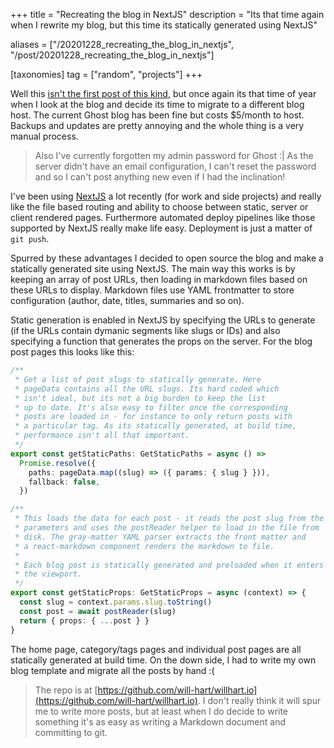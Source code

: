 +++
title = "Recreating the blog in NextJS"
description = "Its that time again when I rewrite my blog, but this time its statically generated using NextJS"

aliases = ["/20201228_recreating_the_blog_in_nextjs", "/post/20201228_recreating_the_blog_in_nextjs"]

[taxonomies]
tag = ["random", "projects"]
+++

Well this [isn't the first post of this kind](/switched-to-ghost), but once
again its that time of year when I look at the blog and decide its time to
migrate to a different blog host. The current Ghost blog has been fine but costs
$5/month to host. Backups and updates are pretty annoying and the whole thing is
a very manual process.

> Also I've currently forgotten my admin password for Ghost :| As the server
> didn't have an email configuration, I can't reset the password and so I can't
> post anything new even if I had the inclination!

I've been using [NextJS](https://nextjs.org/) a lot recently (for work and side
projects) and really like the file based routing and ability to choose between
static, server or client rendered pages. Furthermore automated deploy pipelines
like those supported by NextJS really make life easy. Deployment is just a matter of `git push`.

Spurred by these advantages I decided to open source the blog and make a
statically generated site using NextJS. The main way this works is by keeping an
array of post URLs, then loading in markdown files based on these URLs to display. Markdown files use YAML frontmatter to store configuration (author, date, titles, summaries and so on).

Static generation is enabled in NextJS by specifying the URLs to generate (if
the URLs contain dymanic segments like slugs or IDs) and also specifying a
function that generates the props on the server. For the blog post pages this
looks like this:

```typescript
/**
 * Get a list of post slugs to statically generate. Here 
 * pageData contains all the URL slugs. Its hard coded which
 * isn't ideal, but its not a big burden to keep the list 
 * up to date. It's also easy to filter once the corresponding
 * posts are loaded in - for instance to only return posts with
 * a particular tag. As its statically generated, at build time,
 * performance isn't all that important.
 */
export const getStaticPaths: GetStaticPaths = async () =>
  Promise.resolve({
    paths: pageData.map((slug) => ({ params: { slug } })),
    fallback: false,
  })

/**
 * This loads the data for each post - it reads the post slug from the
 * parameters and uses the postReader helper to load in the file from
 * disk. The gray-matter YAML parser extracts the front matter and 
 * a react-markdown component renders the markdown to file.
 * 
 * Each blog post is statically generated and preloaded when it enters
 * the viewport.
 */
export const getStaticProps: GetStaticProps = async (context) => {
  const slug = context.params.slug.toString()
  const post = await postReader(slug)
  return { props: { ...post } }
}
```

The home page, category/tags pages and individual post pages are all statically
generated at build time. On the down side, I had to write my own blog template
and migrate all the posts by hand :(

> The repo is at
[https://github.com/will-hart/willhart.io](https://github.com/will-hart/willhart.io).
I don't really think it will spur me to write more posts, but at least when I do
decide to write something it's as easy as writing a Markdown document and
committing to git.

